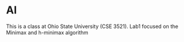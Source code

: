 # AI
This is a class at Ohio State University (CSE 3521).
Lab1 focused on the Minimax and h-minimax algorithm
